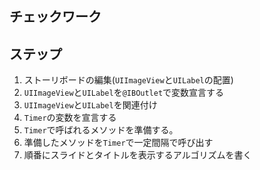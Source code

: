 ## チェックワーク

## ステップ
1. ストーリボードの編集(`UIImageView`と`UILabel`の配置)
2. `UIImageView`と`UILabel`を`@IBOutlet`で変数宣言する
3. `UIImageView`と`UILabel`を関連付け
4. `Timer`の変数を宣言する
5. `Timer`で呼ばれるメソッドを準備する。
6. 準備したメソッドを`Timer`で一定間隔で呼び出す
7. 順番にスライドとタイトルを表示するアルゴリズムを書く

